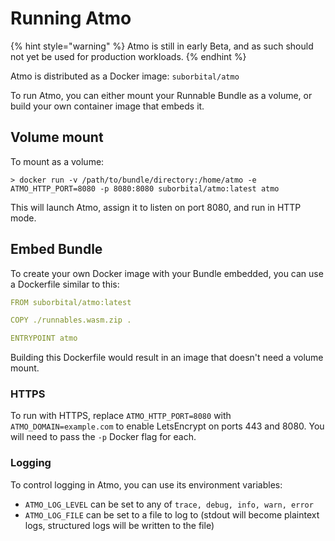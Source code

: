 # Running Atmo

{% hint style="warning" %}
Atmo is still in early Beta, and as such should not yet be used for production workloads.
{% endhint %}

Atmo is distributed as a Docker image: `suborbital/atmo`

To run Atmo, you can either mount your Runnable Bundle as a volume, or build your own container image that embeds it.

## Volume mount

To mount as a volume:

```text
> docker run -v /path/to/bundle/directory:/home/atmo -e ATMO_HTTP_PORT=8080 -p 8080:8080 suborbital/atmo:latest atmo
```

This will launch Atmo, assign it to listen on port 8080, and run in HTTP mode.

## Embed Bundle

To create your own Docker image with your Bundle embedded, you can use a Dockerfile similar to this:

```yaml
FROM suborbital/atmo:latest

COPY ./runnables.wasm.zip .

ENTRYPOINT atmo
```

Building this Dockerfile would result in an image that doesn't need a volume mount.

### HTTPS

To run with HTTPS, replace `ATMO_HTTP_PORT=8080` with `ATMO_DOMAIN=example.com` to enable LetsEncrypt on ports 443 and 8080. You will need to pass the `-p` Docker flag for each.

### Logging

To control logging in Atmo, you can use its environment variables:
- `ATMO_LOG_LEVEL` can be set to any of `trace, debug, info, warn, error`
- `ATMO_LOG_FILE` can be set to a file to log to (stdout will become plaintext logs, structured logs will be written to the file)
